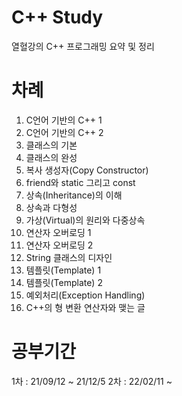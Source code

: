 # C++ Study
열혈강의 C++ 프로그래밍 요약 및 정리

# 차례
1. C언어 기반의 C++ 1
2. C언어 기반의 C++ 2
3. 클래스의 기본
4. 클래스의 완성
5. 복사 생성자(Copy Constructor)
6. friend와 static 그리고 const
7. 상속(Inheritance)의 이해
8. 상속과 다형성
9. 가상(Virtual)의 원리와 다중상속
10. 연산자 오버로딩 1
11. 연산자 오버로딩 2
12. String 클래스의 디자인
13. 템플릿(Template) 1
14. 템플릿(Template) 2
15. 예외처리(Exception Handling)
16. C++의 형 변환 연산자와 맺는 글

# 공부기간
1차 : 21/09/12 ~ 21/12/5
2차 : 22/02/11 ~

